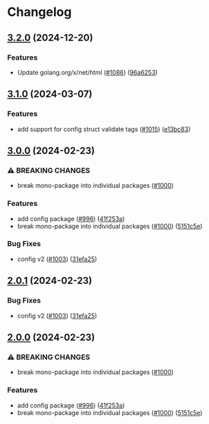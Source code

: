 # Changelog

## [3.2.0](https://github.com/chanzuckerberg/go-misc/compare/config-v3.1.0...config-v3.2.0) (2024-12-20)


### Features

* Update golang.org/x/net/html ([#1086](https://github.com/chanzuckerberg/go-misc/issues/1086)) ([96a6253](https://github.com/chanzuckerberg/go-misc/commit/96a62530abd701abcfa79ea0740ef6ef1980fa08))

## [3.1.0](https://github.com/chanzuckerberg/go-misc/compare/config-v3.0.0...config-v3.1.0) (2024-03-07)


### Features

* add support for config struct validate tags ([#1015](https://github.com/chanzuckerberg/go-misc/issues/1015)) ([e13bc83](https://github.com/chanzuckerberg/go-misc/commit/e13bc836bf68839700f75736a0c2f9fd6c0b3462))

## [3.0.0](https://github.com/chanzuckerberg/go-misc/compare/config-v2.0.1...config-v3.0.0) (2024-02-23)


### ⚠ BREAKING CHANGES

* break mono-package into individual packages ([#1000](https://github.com/chanzuckerberg/go-misc/issues/1000))

### Features

* add config package ([#996](https://github.com/chanzuckerberg/go-misc/issues/996)) ([41f253a](https://github.com/chanzuckerberg/go-misc/commit/41f253a925cadd0d63025ec5b83eeb39791faefa))
* break mono-package into individual packages ([#1000](https://github.com/chanzuckerberg/go-misc/issues/1000)) ([5151c5e](https://github.com/chanzuckerberg/go-misc/commit/5151c5e6a03d706156ac0a5b437875ab1600af6c))


### Bug Fixes

* config v2 ([#1003](https://github.com/chanzuckerberg/go-misc/issues/1003)) ([31efa25](https://github.com/chanzuckerberg/go-misc/commit/31efa2598cea38456b86b47652bf47d3cac9464f))

## [2.0.1](https://github.com/chanzuckerberg/go-misc/compare/config-v2.0.0...config-v2.0.1) (2024-02-23)


### Bug Fixes

* config v2 ([#1003](https://github.com/chanzuckerberg/go-misc/issues/1003)) ([31efa25](https://github.com/chanzuckerberg/go-misc/commit/31efa2598cea38456b86b47652bf47d3cac9464f))

## [2.0.0](https://github.com/chanzuckerberg/go-misc/compare/config-v1.12.0...config-v2.0.0) (2024-02-23)


### ⚠ BREAKING CHANGES

* break mono-package into individual packages ([#1000](https://github.com/chanzuckerberg/go-misc/issues/1000))

### Features

* add config package ([#996](https://github.com/chanzuckerberg/go-misc/issues/996)) ([41f253a](https://github.com/chanzuckerberg/go-misc/commit/41f253a925cadd0d63025ec5b83eeb39791faefa))
* break mono-package into individual packages ([#1000](https://github.com/chanzuckerberg/go-misc/issues/1000)) ([5151c5e](https://github.com/chanzuckerberg/go-misc/commit/5151c5e6a03d706156ac0a5b437875ab1600af6c))
